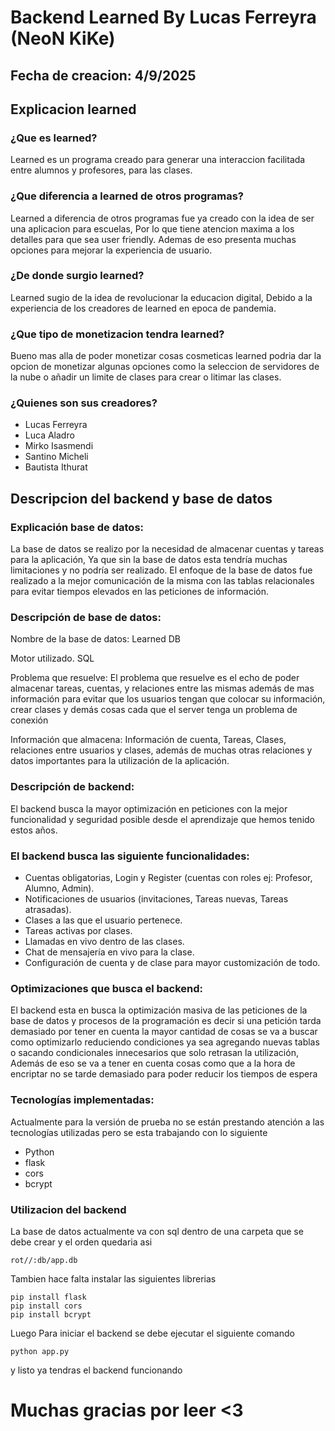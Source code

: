 # **Backend Learned By Lucas Ferreyra (NeoN KiKe)**
## **Fecha de creacion: 4/9/2025**

## Explicacion learned
### ¿Que es learned?
Learned es un programa creado para generar una interaccion facilitada entre alumnos y profesores, para las clases.

### ¿Que diferencia a learned de otros programas?
Learned a diferencia de otros programas fue ya creado con la idea de ser una aplicacion para escuelas, Por lo que tiene atencion maxima a los detalles para que sea user friendly.
Ademas de eso presenta muchas opciones para mejorar la experiencia de usuario.

### ¿De donde surgio learned?
Learned sugio de la idea de revolucionar la educacion digital, Debido a la experiencia de los creadores de learned en epoca de pandemia.

### ¿Que tipo de monetizacion tendra learned?
Bueno mas alla de poder monetizar cosas cosmeticas learned podria dar la opcion de monetizar algunas opciones como la seleccion de servidores de la nube o añadir un limite de clases para crear o litimar las clases.

### ¿Quienes son sus creadores?
- Lucas Ferreyra
- Luca Aladro
- Mirko Isasmendi
- Santino Micheli
- Bautista Ithurat

## Descripcion del backend y base de datos

### Explicación base de datos:

La base de datos se realizo por la necesidad de almacenar cuentas y tareas para la aplicación, Ya que sin la base de datos esta tendría muchas limitaciones y no podría ser realizado.
El enfoque de la base de datos fue realizado a la mejor comunicación de la misma con las tablas relacionales para evitar tiempos elevados en las peticiones de información.

### Descripción de base de datos:

Nombre de la base de datos: Learned DB

Motor utilizado. SQL

Problema que resuelve: El problema que resuelve es el echo de poder almacenar tareas, cuentas, y relaciones entre las mismas además de mas información para evitar que los usuarios tengan que colocar su información, crear clases y demás cosas cada que el server tenga un problema de conexión

Información que almacena:
Información de cuenta, Tareas, Clases, relaciones entre usuarios y clases, además de muchas otras relaciones y datos importantes para la utilización de la aplicación.

### Descripción de backend:

El backend busca la mayor optimización en peticiones con la mejor funcionalidad y seguridad posible desde el aprendizaje que hemos tenido estos años.

### El backend busca las siguiente funcionalidades:

- Cuentas obligatorias, Login y Register (cuentas con roles ej: Profesor, Alumno, Admin).
- Notificaciones de usuarios (invitaciones, Tareas nuevas, Tareas atrasadas).
- Clases a las que el usuario pertenece.
- Tareas activas por clases.
- Llamadas en vivo dentro de las clases.
- Chat de mensajería en vivo para la clase.
- Configuración de cuenta y de clase para mayor customización de todo.

### Optimizaciones que busca el backend:

El backend esta en busca la optimización masiva de las peticiones de la base de datos y procesos de la programación es decir si una petición tarda demasiado por tener en cuenta la mayor cantidad de cosas se va a buscar como optimizarlo reduciendo condiciones ya sea agregando nuevas tablas o sacando condicionales innecesarios que solo retrasan la utilización, Además de eso se va a tener en cuenta cosas como que a la hora de encriptar no se tarde demasiado para poder reducir los tiempos de espera

### Tecnologías implementadas:

Actualmente para la versión de prueba no se están prestando atención a las tecnologías utilizadas pero se esta trabajando con lo siguiente

- Python
- flask
- cors
- bcrypt

### Utilizacion del backend

La base de datos actualmente va con sql dentro de una carpeta que se debe crear y el orden quedaria asi
```
rot//:db/app.db
```

Tambien hace falta instalar las siguientes librerias
```
pip install flask
pip install cors
pip install bcrypt
```

Luego Para iniciar el backend se debe ejecutar el siguiente comando
```
python app.py
```

y listo ya tendras el backend funcionando

# **Muchas gracias por leer <3**
